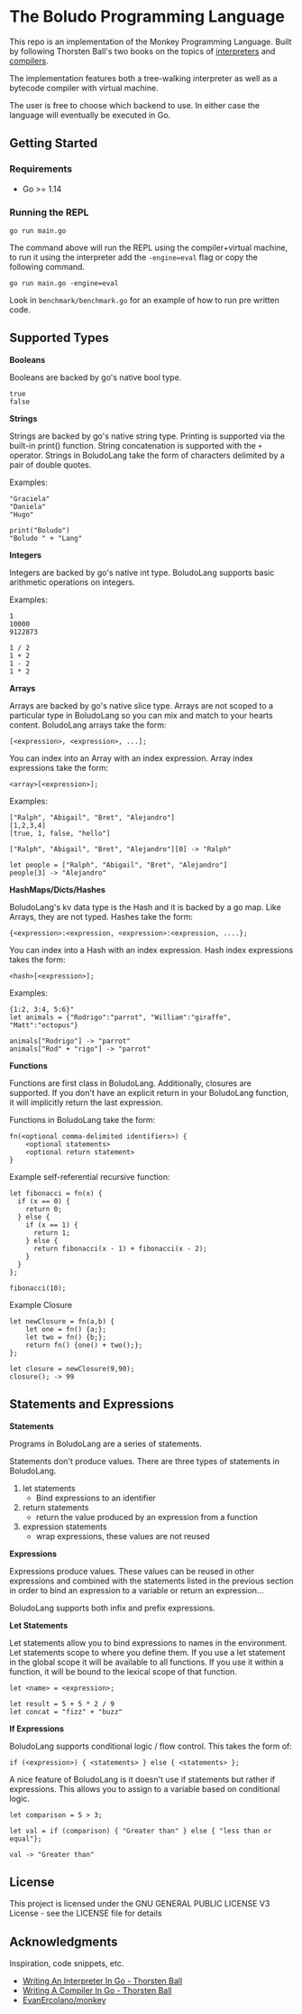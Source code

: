 # The Boludo Programming Language

This repo is an implementation of the Monkey Programming Language. Built by following Thorsten Ball's two books on the topics of [interpreters](https://interpreterbook.com/) and [compilers](https://compilerbook.com/).

The implementation features both a tree-walking interpreter as well as a bytecode compiler with virtual machine. 

The user is free to choose which backend to use. In either case the language will eventually be executed in Go.

## Getting Started

### Requirements

* Go >= 1.14

### Running the REPL

`go run main.go`

The command above will run the REPL using the compiler+virtual machine, to run it using the interpreter add the `-engine=eval` flag or copy the following command.

`go run main.go -engine=eval`

Look in `benchmark/benchmark.go` for an example of how to run pre written code.

## Supported Types

**Booleans**

Booleans are backed by go's native bool type.


```
true
false
```

**Strings**

Strings are backed by go's native string type. Printing is supported via the built-in print() function. String concatenation is supported with the `+` operator. Strings in BoludoLang take the form of characters delimited by a pair of double quotes.

Examples:


```
"Graciela"
"Daniela"
"Hugo"

print("Boludo")
"Boludo " + "Lang"
```

**Integers**

Integers are backed by go's native int type. BoludoLang supports basic arithmetic operations on integers.

Examples:


```
1
10000
9122873

1 / 2
1 + 2
1 - 2
1 * 2
```

**Arrays**

Arrays are backed by go's native slice type. Arrays are not scoped to a particular type in BoludoLang so you can mix and match to your hearts content. BoludoLang arrays take the form:

`[<expression>, <expression>, ...];`

You can index into an Array with an index expression. Array index expressions take the form:

 `<array>[<expression>];`

Examples:


```
["Ralph", "Abigail", "Bret", "Alejandro"]
[1,2,3,4]
[true, 1, false, "hello"]

["Ralph", "Abigail", "Bret", "Alejandro"][0] -> "Ralph"

let people = ["Ralph", "Abigail", "Bret", "Alejandro"]
people[3] -> "Alejandro"
```


**HashMaps/Dicts/Hashes**

BoludoLang's kv data type is the Hash and it is backed by a go map. Like Arrays, they are not typed. Hashes take the form:

`{<expression>:<expression, <expression>:<expression, ....};`

You can index into a Hash with an index expression. Hash index expressions takes the form:

 `<hash>[<expression>];`

Examples:

```
{1:2, 3:4, 5:6}"
let animals = {"Rodrigo":"parrot", "William":"giraffe", "Matt":"octopus"}

animals["Rodrigo"] -> "parrot"
animals["Rod" + "rigo"] -> "parrot"

```

**Functions**

Functions are first class in BoludoLang. Additionally, closures are supported. If you don't have an explicit return in your BoludoLang function, it will implicitly return the last expression.

Functions in BoludoLang take the form:

```
fn(<optional comma-delimited identifiers>) {
    <optional statements>
    <optional return statement>
}
```

Example self-referential recursive function:

```
let fibonacci = fn(x) {
  if (x == 0) {
    return 0;
  } else {
    if (x == 1) {
      return 1;
    } else {
      return fibonacci(x - 1) + fibonacci(x - 2);
    }
  }
};

fibonacci(10);
```

Example Closure

```
let newClosure = fn(a,b) {
    let one = fn() {a;};
    let two = fn() {b;};
    return fn() {one() + two();};
};

let closure = newClosure(9,90);
closure(); -> 99
```

## Statements and Expressions

**Statements**

Programs in BoludoLang are a series of statements.

Statements don't produce values. There are three types of statements in BoludoLang.

1. let statements
    - Bind expressions to an identifier
2. return statements
    - return the value produced by an expression from a function
3. expression statements
    - wrap expressions, these values are not reused


**Expressions**

Expressions produce values. These values can be reused in other expressions and combined with the statements listed in the previous section in order to bind an expression to a variable or return an expression...

BoludoLang supports both infix and prefix expressions.

**Let Statements**

Let statements allow you to bind expressions to names in the environment. Let statements scope to where you define them. If you use a let statement in the global scope it will be available to all functions. If you use it within a function, it will be bound to the lexical scope of that function.

`let <name> = <expression>;`

```
let result = 5 + 5 * 2 / 9
let concat = "fizz" + "buzz"
```


**If Expressions**

BoludoLang supports conditional logic / flow control. This takes the form of:

`if (<expression>) { <statements> } else { <statements> };`

A nice feature of BoludoLang is it doesn't use if statements but rather if expressions. This allows you to assign to a variable based on conditional logic.

```
let comparison = 5 > 3;

let val = if (comparison) { "Greater than" } else { "less than or equal"};

val -> "Greater than"
```

## License

This project is licensed under the GNU GENERAL PUBLIC LICENSE V3 License - see the LICENSE file for details

## Acknowledgments

Inspiration, code snippets, etc.
* [Writing An Interpreter In Go - Thorsten Ball](https://interpreterbook.com/)
* [Writing A Compiler In Go - Thorsten Ball](https://compilerbook.com/)
* [EvanErcolano/monkey](https://github.com/EvanErcolano/monkey)